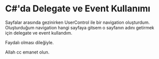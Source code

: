 # C#'da Delegate ve Event Kullanımı

Sayfalar arasında gezinirken UserControl ile bir navigation oluşturdum.
Oluşturduğum navigation hangi sayfaya gitsem o sayfanın adını getirmek için delegate ve event kullandım.

Faydalı olması dileğiyle.

Allah cc emanet olun.
